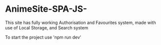 # AnimeSite-SPA-JS-
This site has fully working Authorisation and Favourites system, made with use of Local Storage, and Search system

To start the project use 'npm run dev'
